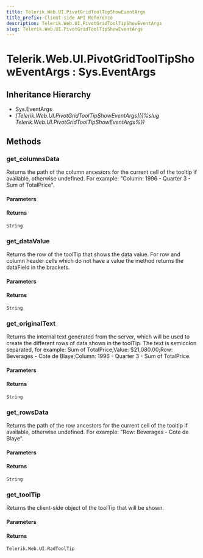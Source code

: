```yaml
---
title: Telerik.Web.UI.PivotGridToolTipShowEventArgs
title_prefix: Client-side API Reference
description: Telerik.Web.UI.PivotGridToolTipShowEventArgs
slug: Telerik.Web.UI.PivotGridToolTipShowEventArgs
---
```


# Telerik.Web.UI.PivotGridToolTipShowEventArgs : Sys.EventArgs 

## Inheritance Hierarchy

* Sys.EventArgs
* *[Telerik.Web.UI.PivotGridToolTipShowEventArgs]({%slug Telerik.Web.UI.PivotGridToolTipShowEventArgs%})*


## Methods

### get_columnsData

Returns the path of the column ancestors for the current cell of the tooltip if available, otherwise undefined. For example: "Column: 1996 - Quarter 3 - Sum of TotalPrice".

#### Parameters

#### Returns

`String` 

### get_dataValue

Returns the row of the toolTip that shows the data value. For row and column header cells which do not have a value the method returns the dataField in the brackets.

#### Parameters

#### Returns

`String` 

### get_originalText

Returns the internal text generated from the server, which will be used to create the different rows of data shown in the toolTip. 
The text is semicolon separated, for example: Sum of TotalPrice;Value: $21,080.00;Row: Beverages - Cote de Blaye;Column: 1996 - Quarter 3 - Sum of TotalPrice.

#### Parameters

#### Returns

`String` 

### get_rowsData

Returns the path of the row ancestors for the current cell of the tooltip if available, otherwise undefined. For example: "Row: Beverages - Cote de Blaye".

#### Parameters

#### Returns

`String` 

### get_toolTip

Returns the client-side object of the toolTip that will be shown.

#### Parameters

#### Returns

`Telerik.Web.UI.RadToolTip` 

